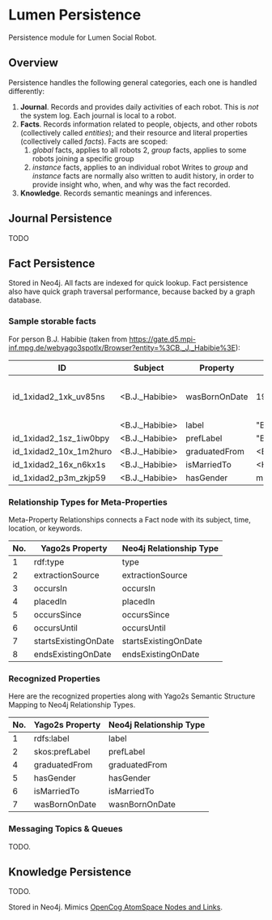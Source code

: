# Lumen Persistence

Persistence module for Lumen Social Robot.

## Overview

Persistence handles the following general categories, each one is handled differently:

1. **Journal**. Records and provides daily activities of each robot. This is *not* the system log.
   Each journal is local to a robot.
2. **Facts**. Records information related to people, objects, and other robots (collectively called _entities_);
   and their resource and literal properties (collectively called _facts_).
   Facts are scoped:
   1. _global_ facts, applies to all robots
   2, _group_ facts, applies to some robots joining a specific group
   3. _instance_ facts, applies to an individual robot
   Writes to _group_ and _instance_ facts are normally also written to audit history,
   in order to provide insight who, when, and why was the fact recorded.
3. **Knowledge**. Records semantic meanings and inferences.

## Journal Persistence

TODO

## Fact Persistence

Stored in Neo4j. All facts are indexed for quick lookup.
Fact persistence also have quick graph traversal performance, because backed by a graph database.

### Sample storable facts

For person B.J. Habibie (taken from https://gate.d5.mpi-inf.mpg.de/webyago3spotlx/Browser?entity=%3CB._J._Habibie%3E):

| ID                     | Subject        | Property      | Object                            | Time       | Location  | Keywords                      |
|------------------------|----------------|---------------|-----------------------------------|------------|-----------|-------------------------------|
| id_1xidad2_1xk_uv85ns  | <B.J._Habibie> | wasBornOnDate | 1936-06-25                        | 1936-06-25 | Pare-pare | Hasri Ainun Besari, Gorontalo |
|                        | <B.J._Habibie> | label         | "Bacharuddin Jusuf Habibie"@ind   |            |           |                               |
| id_1xidad2_1sz_1iw0bpy | <B.J._Habibie> | prefLabel     | "B.J. Habibie"@eng                |            |           |                               |
| id_1xidad2_10x_1m2huro | <B.J._Habibie> | graduatedFrom | <Bandung_Institute_of_Technology> |            | Bandung   |                               |
| id_1xidad2_16x_n6kx1s  | <B.J._Habibie> | isMarriedTo   | <Hasri_Ainun_Habibie>             |            |           |                               |
| id_1xidad2_p3m_zkjp59  | <B.J._Habibie> | hasGender     | male                              |            |           |                               |

### Relationship Types for Meta-Properties

Meta-Property Relationships connects a Fact node with its subject, time, location, or keywords.

| No. | Yago2s Property        | Neo4j Relationship Type |
|-----|------------------------|-------------------------|
|   1 | rdf:type               | type                    |
|   2 | extractionSource       | extractionSource        |
|   3 | occursIn               | occursIn                |
|   4 | placedIn               | placedIn                |
|   5 | occursSince            | occursSince             |
|   6 | occursUntil            | occursUntil             |
|   7 | startsExistingOnDate   | startsExistingOnDate    |
|   8 | endsExistingOnDate     | endsExistingOnDate      |

### Recognized Properties

Here are the recognized properties along with Yago2s Semantic Structure Mapping to Neo4j Relationship Types.

| No. | Yago2s Property        | Neo4j Relationship Type |
|-----|------------------------|-------------------------|
|   1 | rdfs:label             | label                   |
|   2 | skos:prefLabel         | prefLabel               |
|   4 | graduatedFrom          | graduatedFrom           |
|   5 | hasGender              | hasGender               |
|   6 | isMarriedTo            | isMarriedTo             |
|   7 | wasBornOnDate          | wasnBornOnDate          |

### Messaging Topics & Queues

TODO.

## Knowledge Persistence

TODO.

Stored in Neo4j. Mimics [OpenCog AtomSpace Nodes and Links](http://wiki.opencog.org/w/AtomSpace).

